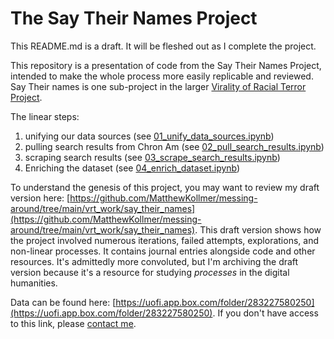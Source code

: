 # The Say Their Names Project
This README.md is a draft. It will be fleshed out as I complete the project.

This repository is a presentation of code from the Say Their Names Project, intended to make the whole process more easily replicable and reviewed. Say Their names is one sub-project in the larger [Virality of Racial Terror Project](https://viraltexts.org/2023/01/24/vrt/).

The linear steps:

1) unifying our data sources (see [01_unify_data_sources.ipynb](https://github.com/MatthewKollmer/say_their_names/blob/main/01_unify_data_sources.ipynb))
2) pulling search results from Chron Am (see [02_pull_search_results.ipynb](https://github.com/MatthewKollmer/say_their_names/blob/main/02_pull_search_results.ipynb))
3) scraping search results (see [03_scrape_search_results.ipynb](https://github.com/MatthewKollmer/say_their_names/blob/main/03_scrape_search_results.ipynb))
4) Enriching the dataset (see [04_enrich_dataset.ipynb](https://github.com/MatthewKollmer/say_their_names/blob/main/04_enrich_dataset.ipynb))

To understand the genesis of this project, you may want to review my draft version here: [https://github.com/MatthewKollmer/messing-around/tree/main/vrt_work/say_their_names](https://github.com/MatthewKollmer/messing-around/tree/main/vrt_work/say_their_names). This draft version shows how the project involved numerous iterations, failed attempts, explorations, and non-linear processes. It contains journal entries alongside code and other resources. It's admittedly more convoluted, but I'm archiving the draft version because it's a resource for studying _processes_ in the digital humanities.

Data can be found here: [https://uofi.app.box.com/folder/283227580250](https://uofi.app.box.com/folder/283227580250). If you don't have access to this link, please [contact me](https://matthewkollmer.com/contact/).
